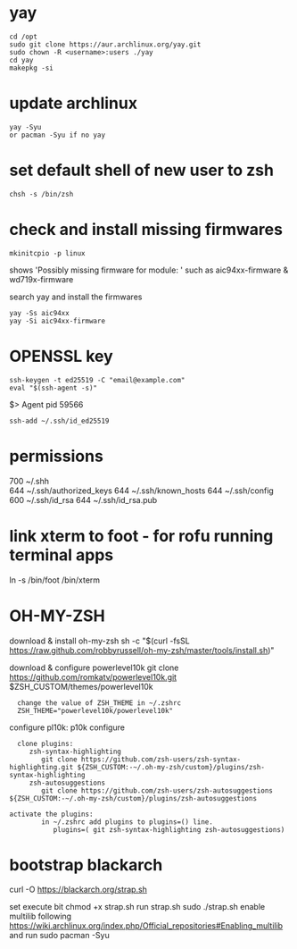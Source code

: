 # yay
	cd /opt
	sudo git clone https://aur.archlinux.org/yay.git  
	sudo chown -R <username>:users ./yay
	cd yay
	makepkg -si


# update archlinux
    yay -Syu
	or pacman -Syu if no yay

# set default shell of new user to zsh
    chsh -s /bin/zsh

# check and install missing firmwares
```
mkinitcpio -p linux
```
shows 'Possibly missing firmware for module: '
such as aic94xx-firmware & wd719x-firmware

search yay and install the firmwares
```
yay -Ss aic94xx
yay -Si aic94xx-firmware
```

# OPENSSL key
```
ssh-keygen -t ed25519 -C "email@example.com"
eval "$(ssh-agent -s)"
```
  $> Agent pid 59566
```
ssh-add ~/.ssh/id_ed25519
```

# permissions
  700	~/.shh	
  644	~/.ssh/authorized_keys
  644	~/.ssh/known_hosts
  644	~/.ssh/config
  600	~/.ssh/id_rsa
  644	~/.ssh/id_rsa.pub
          
# link xterm to foot - for rofu running terminal apps
ln -s /bin/foot /bin/xterm









# OH-MY-ZSH
download & install oh-my-zsh
sh -c "$(curl -fsSL https://raw.github.com/robbyrussell/oh-my-zsh/master/tools/install.sh)"
   
download & configure powerlevel10k
git clone https://github.com/romkatv/powerlevel10k.git $ZSH_CUSTOM/themes/powerlevel10k
   
      change the value of ZSH_THEME in ~/.zshrc
      ZSH_THEME="powerlevel10k/powerlevel10k"
         
configure pl10k:
p10k configure
         
      clone plugins:
         zsh-syntax-highlighting
            git clone https://github.com/zsh-users/zsh-syntax-highlighting.git ${ZSH_CUSTOM:-~/.oh-my-zsh/custom}/plugins/zsh-syntax-highlighting
         zsh-autosuggestions
            git clone https://github.com/zsh-users/zsh-autosuggestions ${ZSH_CUSTOM:-~/.oh-my-zsh/custom}/plugins/zsh-autosuggestions
         
	activate the plugins:
            in ~/.zshrc add plugins to plugins=() line.
               plugins=( git zsh-syntax-highlighting zsh-autosuggestions)


# bootstrap blackarch
   curl -O https://blackarch.org/strap.sh
   
   set execute bit
      chmod +x strap.sh
   run strap.sh
      sudo ./strap.sh
   enable multilib following https://wiki.archlinux.org/index.php/Official_repositories#Enabling_multilib and run
      sudo pacman -Syu
 
 
